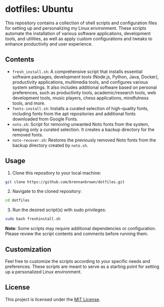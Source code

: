 # dotfiles: Ubuntu

This repository contains a collection of shell scripts and configuration files for setting up and personalizing my Linux environment. These scripts automate the installation of various software applications, development tools, and utilities, as well as apply custom configurations and tweaks to enhance productivity and user experience.

## Contents

- `fresh_install.sh`: A comprehensive script that installs essential software packages, development tools (Node.js, Python, Java, Docker), productivity applications, multimedia tools, and configures various system settings. It also includes additional software based on personal preferences, such as productivity tools, academic/research tools, web development tools, music players, chess applications, mindfulness tools, and more.
- `fonts-install.sh`: Installs a curated selection of high-quality fonts, including fonts from the apt repositories and additional fonts downloaded from Google Fonts.
- `noto.sh`: Script for removing unwanted Noto fonts from the system, keeping only a curated selection. It creates a backup directory for the removed fonts.
- `noto-recover.sh`: Restores the previously removed Noto fonts from the backup directory created by `noto.sh`.

## Usage

1. Clone this repository to your local machine:

```bash
git clone https://github.com/brennanbrown/dotfiles.git
```

2. Navigate to the cloned repository:

```bash
cd dotfiles
```

3. Run the desired script(s) with sudo privileges:

```bash
sudo bash freshinstall.sh
```

**Note**: Some scripts may require additional dependencies or configuration. Please review the script contents and comments before running them.

## Customization

Feel free to customize the scripts according to your specific needs and preferences. These scripts are meant to serve as a starting point for setting up a personalized Linux environment.

## License

This project is licensed under the [MIT License](LICENSE).

